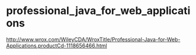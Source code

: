 professional_java_for_web_applications
======================================
http://www.wrox.com/WileyCDA/WroxTitle/Professional-Java-for-Web-Applications.productCd-1118656466.html
